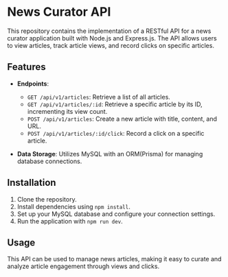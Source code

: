# News Curator API

This repository contains the implementation of a RESTful API for a news curator application built with Node.js and Express.js. The API allows users to view articles, track article views, and record clicks on specific articles. 

## Features

- **Endpoints**:
  - `GET /api/v1/articles`: Retrieve a list of all articles.
  - `GET /api/v1/articles/:id`: Retrieve a specific article by its ID, incrementing its view count.
  - `POST /api/v1/articles`: Create a new article with title, content, and URL.
  - `POST /api/v1/articles/:id/click`: Record a click on a specific article.

- **Data Storage**: Utilizes MySQL with an ORM(Prisma) for managing database connections.


## Installation

1. Clone the repository.
2. Install dependencies using `npm install`.
3. Set up your MySQL database and configure your connection settings.
4. Run the application with `npm run dev`.

## Usage

This API can be used to manage news articles, making it easy to curate and analyze article engagement through views and clicks.
